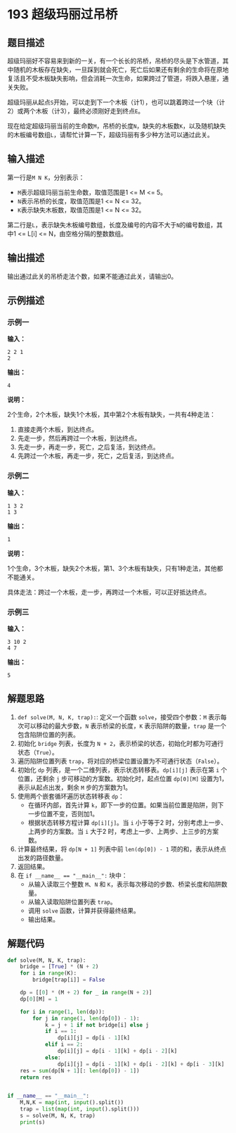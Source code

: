 # 193 超级玛丽过吊桥

## 题目描述

超级玛丽好不容易来到新的一关，有一个长长的吊桥，吊桥的尽头是下水管道，其中随机的木板存在缺失，一旦踩到就会死亡，死亡后如果还有剩余的生命将在原地复活且不受木板缺失影响，但会消耗一次生命，如果跨过了管道，将跌入悬崖，通关失败。

超级玛丽从起点`S`开始，可以走到下一个木板（计1），也可以跳着跨过一个块（计2）或两个木板（计3），最终必须刚好走到终点`E`。

现在给定超级玛丽当前的生命数`M`，吊桥的长度`N`，缺失的木板数`K`，以及随机缺失的木板编号数组`L`，请帮忙计算一下，超级玛丽有多少种方法可以通过此关。

## 输入描述

第一行是`M N K`，分别表示：
- `M`表示超级玛丽当前生命数，取值范围是1 <= M <= 5。
- `N`表示吊桥的长度，取值范围是1 <= N <= 32。
- `K`表示缺失木板数，取值范围是1 <= N <= 32。

第二行是`L`，表示缺失木板编号数组，长度及编号的内容不大于`N`的编号数组，其中1 <= L[i] <= N，由空格分隔的整数数组。

## 输出描述

输出通过此关的吊桥走法个数，如果不能通过此关，请输出0。

## 示例描述

### 示例一

**输入：**

```text
2 2 1
2
```

**输出：**

```text
4
```

**说明：**

2个生命，2个木板，缺失1个木板，其中第2个木板有缺失，一共有4种走法：

1. 直接走两个木板，到达终点。
2. 先走一步，然后再跨过一个木板，到达终点。
3. 先走一步，再走一步，死亡，之后复活，到达终点。
4. 先跨过一个木板，再走一步，死亡，之后复活，到达终点。

### 示例二

**输入：**

```text
1 3 2
1 3
```

**输出：**

```text
1
```

**说明：**

1个生命，3个木板，缺失2个木板，第1、3个木板有缺失，只有1种走法，其他都不能通关。

具体走法：跨过一个木板，走一步，再跨过一个木板，可以正好抵达终点。

### 示例三

**输入：**

```text
3 10 2
4 7
```

**输出：**

```text
5
```

## 解题思路

1. `def solve(M, N, K, trap):`: 定义一个函数 `solve`，接受四个参数：`M` 表示每次可以移动的最大步数，`N` 表示桥梁的长度，`K` 表示陷阱的数量，`trap` 是一个包含陷阱位置的列表。
2. 初始化 `bridge` 列表，长度为 `N + 2`，表示桥梁的状态，初始化时都为可通行状态（`True`）。
3. 遍历陷阱位置列表 `trap`，将对应的桥梁位置设置为不可通行状态（`False`）。
4. 初始化 `dp` 列表，是一个二维列表，表示状态转移表。`dp[i][j]` 表示在第 `i` 个位置，还剩余 `j` 步可移动的方案数。初始化时，起点位置 `dp[0][M]` 设置为1，表示从起点出发，剩余 `M` 步的方案数为1。
5. 使用两个嵌套循环遍历状态转移表 `dp`：
   - 在循环内部，首先计算 `k`，即下一步的位置。如果当前位置是陷阱，则下一步位置不变，否则加1。
   - 根据状态转移方程计算 `dp[i][j]`。当 `i` 小于等于2 时，分别考虑上一步、上两步的方案数。当 `i` 大于2 时，考虑上一步、上两步、上三步的方案数。
6. 计算最终结果，将 `dp[N + 1]` 列表中前 `len(dp[0]) - 1` 项的和，表示从终点出发的路径数量。
7. 返回结果。
8. 在 `if __name__ == "__main__":` 块中：
   - 从输入读取三个整数 `M`、`N` 和 `K`，表示每次移动的步数、桥梁长度和陷阱数量。
   - 从输入读取陷阱位置列表 `trap`。
   - 调用 `solve` 函数，计算并获得最终结果。
   - 输出结果。

## 解题代码

```python
def solve(M, N, K, trap):
    bridge = [True] * (N + 2)
    for i in range(K):
        bridge[trap[i]] = False

    dp = [[0] * (M + 2) for _ in range(N + 2)]
    dp[0][M] = 1

    for i in range(1, len(dp)):
        for j in range(1, len(dp[0]) - 1):
            k = j + 1 if not bridge[i] else j
            if i == 1:
                dp[i][j] = dp[i - 1][k]
            elif i == 2:
                dp[i][j] = dp[i - 1][k] + dp[i - 2][k]
            else:
                dp[i][j] = dp[i - 1][k] + dp[i - 2][k] + dp[i - 3][k]
    res = sum(dp[N + 1][: len(dp[0]) - 1])
    return res


if __name__ == "__main__":
    M,N,K = map(int, input().split())
    trap = list(map(int, input().split()))
    s = solve(M, N, K, trap)
    print(s)
```

